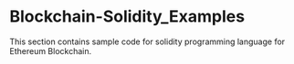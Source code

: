 # Blockchain-Solidity_Examples
This section contains sample code for solidity programming language for Ethereum Blockchain.
